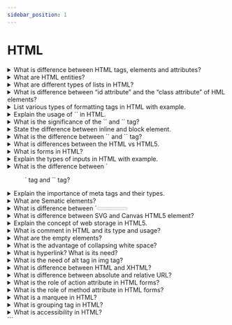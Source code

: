 ```yaml
---
sidebar_position: 1
---
```


# HTML

<details >
<summary>
What is difference between HTML tags, elements and attributes?
</summary>

### Html Elements:

An Html Element consists of an opening and closing tag with the content inserted in between:

For Example:

```html
<p>Content goes here...</p>
```

### Html tag:

The HTML tag is just an opening or closing entity.

For Example:

```html
<p></p>
```

![alt text](JFL1P.png)

### HTML attributes

An attribute defines a property for an element, consists of an attribute/value pair, and appears within the element’s start tag. An element’s start tag may contain any number of space separated attribute/value pairs.

```html
<a href="https://www.google.com">Visit Link</a>
```

</details>

<details >
<summary>
 What are HTML entities?
</summary>

### Entity

An HTML entity is a piece of text ("string") that begins with an ampersand (&) and ends with a semicolon (;). HTML entities are frequently used to display reserved characters (which would otherwise be interpreted as HTML code), and invisible characters (like non-breaking spaces). You can also use HTML character entities in place of other characters that are difficult to type with a standard keyboard.

### Reserved characters

Some special characters are reserved for use in HTML, meaning that your browser will parse them as HTML code. For example, if you use the less-than (<) sign, the browser interprets any text that follows as a tag.

To display these characters as text, replace them with their corresponding character entities.

```html
&amp;
<!-- Interpreted as the beginning of an entity or character reference '&' -->

&lt;
<!--Interpreted as the beginning of a  tag '<' -->

&gt;
<!--Interpreted as the ending of a tag '>' -->

&copy;
<!--Interpreted as the copyright sign '©'-->

&deg;
<!--Interpreted as the degree symbol '°'-->
```

</details>

<details >
<summary>
 What are different types of lists in HTML?
</summary>

## HTML List

HTML lists allow the content to follow a proper semantic structure. All the tags in the list require opening and closing tags.
There are 3 types of lists in HTML, namely:

- Unordered List
- Ordered List
- Description List

### Unordered list

Unordered List: An Unordered list is used to create a list of related items, in bulleted or unordered format.

```html
<ul>
  <li>Item1</li>
  <li>Item2</li>
  <li>Item3</li>
  ...
</ul>
```

## Ordered lists

The Ordered lists have an order which is either numerical or alphabetical.

```html
<ol>
  <li>Item1</li>
  <li>Item2</li>
  <li>Item3</li>
  ...
</ol>
```

## Description List

A description list is a type of list where each item has a description. It is also known as a definition list.

```html
<dl>
  <!--<dl>: It defines the start of the list.-->
  <dt>Code</dt>
  <!--<dt>: It defines a item.-->
  <dd>- Code all day!</dd>
  <!--<dd>: It defines the description of each item.-->
  <dt>Eat</dt>
  <dd>- Eat healthy food</dd>
  <dt>Sleep</dt>
  <dd>- Sleep soundly!</dd>
</dl>
```

</details>

<details >
<summary>
What is difference between “id attribute” and the “class attribute” of HML elements?
</summary>

In HTML, the "id" and "class" attributes are used to identify and style elements, but they have different purposes.

The "id" attribute is used to uniquely identify an element on a web page. Each "id" value should be unique within the HTML document. It is often used to target specific elements with CSS or JavaScript for styling or functionality.

On the other hand, the "class" attribute is used to group together elements that share a common purpose or style. Multiple elements can have the same "class" value, allowing them to be styled or targeted as a group using CSS or JavaScript.

In summary, "id" is used to uniquely identify a single element, while "class" is used to group multiple elements together.

</details>

<details >
<summary>
List various types of formatting tags in HTML with example.
</summary>

- `<b>` - Bold text
- `<strong>` - Important text
- `<i>` - Italic text
- `<em>` - Emphasized text
- `<mark>` - Marked text
- `<del>` - Deleted text
- `<ins>` - Inserted text
- `<strike>` - strike text
- `<u>` - underline text
- `<sub>` - Subscript text
- `<sup>` - Superscript text
- `<big>` - Big text (1 unit of base text size)
- `<small>` - Smaller text
- `<tt>` - browser's default monospace text

```html
<!--Text in Bold-->
<p><b>Bold Text</b></p>

<!--Text in Strong-->
<p><strong> Strong Text</strong></p>

<!--Text in Italics-->
<p><i>The Text inside italic Tag</i></p>

<!--Text in Emphasize-->
<p><em>Emphasized Text</em></p>

<!-- small text -->
<small>The text inside small Tag</small>

<!-- Big text-->
<big>The text inside big Tag</big>

<!--Text in Superscript-->
superscript <sup>Text</sup>

<!--Text in Subscript-->
subscript<sub>Text</sub>

<!--Deleting andText in Insert-->
<p>
  The TajMahal is located in
  <del>Bombay</del>
  <ins>Agra</ins>
</p>

<!--Text in Highlight-->
<mark>Highlighted Text</mark>

<!-- monospace text -->
<tt>Monospace text</tt>

<!-- underline text -->
<u>underline text</u>
```

</details>

<details >
<summary>
Explain the usage of `<!DOCTYPE>` in HTML.
</summary>

### `<!DOCTYPE>`

tag is used to inform the browser about the version of HTML used in the document. It is called as the document type declaration (DTD). Technically <! DOCTYPE > is not a tag/element, it just an instruction to the browser about the document type.

</details>

<details >
<summary>
What is the significance of the `<head>` and `<body>` tag?
</summary>

## `<head>` tag:

The head tag in HTML is used to contain the metadata or information related to the document. It holds some of the most important tags like `<title>` , `<meta>` , and `<link>`.

- From browser perspective, it is not mandatory to include a `<head>` tag inside the HTML document but in previous versions(4.0.1) it was mandatory to include it.

- The tags like `<title>`, `<meta>` or `<link>` which are generally contained inside head will also work fine without the `<head>` tag or outside the `<head>` tag.

- From the developer’s perspective, it is good to include the `<head>` tag inside the document because this syntax is widely used and it also gives a good structure to the document. Later this will help us to interact with the DOM elements in a structured way.

## `<body>` tag:

It is used to contain the main content of the HTML document. It holds everything from the heading, paragraphs to the unique div containers reside inside the `<body>` tag.

- From browser perspective, it is also not mandatory to include a <body> tag inside the HTML document in HTML 5 but in previous versions(4.0.1) it was mandatory to include it.

- The tags like `<div>`, `<p>` or `<a>` which are generally contained inside body will also work fine without the `<body>` tag or outside the `<body>` tag.
  Despite being not mandatory, the `<body>` tag have some attributes like ‘background’, ‘bgcolor’ , ‘a’ , ‘link’ etc.

- From the developer’s perspective, it is good to include the `<body>` tag inside the document. This syntax is widely used and it also gives a good structure to the document. Later this will help us to interact with the DOM elements in a structured way.

</details>

<details >
<summary>
 State the difference between inline and block element.
</summary>

## Block elements:

They consume the entire width available irrespective of their sufficiency. They always start in a new line and have top and bottom margins. It does not contain any other elements next to it.

#### Examples of Block elements:

- `<h1>-<h6>`
- `<div>`
- `<hr>`
- `<li>`
- `<ul>`
- `<ol>`
- `<p>`
- `<table>`

#### Semantic block elements:

- `<header>`
- `<main>`
- `<section> `
- `<footer>`
- `<nav>`
- `<article>`
- `<aside>`

## Inline elements:

Inline elements occupy only enough width that is sufficient to it and allows other elements next to it which are inline. Inline elements don’t start from a new line and don’t have top and bottom margins as block elements have.

#### Examples of Inline elements:

- `<a>`
- `<b>`
- `<br>`
- `<script>`
- `<input>`
- `<img>`
- `<span>`
- `<label>`
</details>

<details >
<summary>
What is the difference between `<link>` and `<a>`  tag?
</summary>

## `<link>` Tag:

This tag is used to establish a connection/relationship between the current document and some external resources that are associated with the webpage. The resource could be a CSS file, an icon used in the site, a manifest, etc.

It has certain attributes some of mostly used are the following.

- href= "URL"
- media= "media_query/media_type"
- rel= "relationship_with_resource"
- size= "HeightxWidth"
- type= "MIME_TYPE"

### Example:

```html
<html>
  <head>
    <title>Link Tag</title>
    <link rel="stylesheet" href="./externalResource.css" />
  </head>
  <body></body>
</html>
```

## `<a>` Tag:

This anchor tag establishes a hyperlink to an external or internal document of HTML, an address like email or telephone, and some kind of external URL address.

### Some of the commonly used attributes are:-

- href="URL"
- target="some_browsing_context"
- download="filename.ext"
- ping="URL"

### Example:

```html
<a href="https://www.google.com" target="_blank"> anchor tag </a>
```

</details>

<details >
<summary>
What is differences between the HTML vs HTML5.
</summary>

- HTML

HTML stands for Hyper Text Markup Language. It is used to design web pages using a markup language. HTML is a combination of Hypertext and Markup language

- HTML5

HTML 5 is the fifth and current version of HTML. It has improved the markup available for documents and has introduced application programming interfaces(API) and Document Object Model(DOM). It has introduced various new features like drag and drop, geo-location services

<table>
<col>
<col>
<thead>
<tr>
<th>HTML</th>
<th>HTML5</th>
</tr>
</thead>
<tbody>
<tr>
<td>It didn’t support audio and video without the use of flash player support.</td>
<td >It supports audio and video controls with the use of &lt;audio&gt; and &lt;video&gt; tags.</td>
</tr>
<tr>
<td>It uses cookies to store temporary data.td>
<td >It uses SQL databases and application cache to store offline data.</td>
</tr>
<tr>
<td >Does not allow JavaScript to run in the browser.</span></td>
<td >Allows JavaScript to run in the background. This is possible due to JS Web worker API in HTML5.</td>
</tr>
<tr>
<td >Vector graphics are possible in HTML with the help of various technologies such as VML, Silver-light, Flash, etc.</td>
<td >Vector graphics are additionally an integral part of HTML5 like SVG and Canvas.</td>
</tr>
<tr>
<td >It does not allow drag and drop effects.</td>
<td >It allows drag and drop effects.</td>
</tr>

<tr>
<td >It works with all old browsers.</td>
<td >It supported by all new browser like Firefox, Mozilla, Chrome, Safari, etc.</td>
</tr>
<tr>
<td >&lt;HTML&gt;,&lt;Body&gt; , and &lt;Head&gt; tags are mandatory while writing a HTML code.</td>
<td >These tags can be omitted while writing HTML code.</td>
</tr>

<tr>
<td >Elements like nav, header were not present.</td>
<td >New element for web structure like nav, header, footer etc.</td>
</tr>

<tr>
<td >It is almost impossible to get true GeoLocation of user with the help of browser.</td>
<td >One can track the GeoLocation of a user easily by using JS GeoLocation API.</td>
</tr>

</tbody>
</table>
</table>

</details>

<details >
<summary>
What is forms in HTML?
</summary>

HTML Form is a document that stores information of a user on a web server using interactive controls. An HTML form contains different kinds of information such as username, password, contact number, email id, etc.
The elements used in an HTML form are the check box, input box, radio buttons, submit buttons, etc. Using these elements the information of a user is submitted on a web server.

Example:

```html
<!DOCTYPE html>
<html>
  <body>
    <form>
      Username:<br />
      <input type="text" name="username" />
      <br />
      Email id:<br />
      <input type="text" name="email_id" />
      <br /><br />
      <input type="submit" value="Submit" />
    </form>
  </body>
</html>
```

</details>

<details >
<summary>
Explain the types of inputs in HTML with example.

</summary>

The `<input>` HTML element is used to create interactive controls for web-based forms in order to accept data from the user.

How an `<input>` works varies considerably depending on the value of its type attribute. If this attribute is not specified, the default type adopted is text.

- button: A push button with no default behavior displaying the value of the value attribute, empty by default.

```html
<label for="button">input button</label>
<input type="button" id="button" name="button" />
```

- checkbox: A check box allowing single values to be selected/deselected.

```html
<div>
  <input type="checkbox" id="scales" name="scales" checked />
  <label for="scales">Scales</label>
</div>

<div>
  <input type="checkbox" id="horns" name="horns" />
  <label for="horns">Horns</label>
</div>
```

- color:Interface used to choose the color of our choice.

```html
  <input type="color" id="head" name="head" value="#e66465" />
  <label for="head">Head</label>
</div>
```

- date: Interface used to choose a date.

```html
<input
  type="date"
  id="start"
  name="trip-start"
  value="2018-07-22"
  min="2018-01-01"
  max="2018-12-31"
/>
```

- Email: Interface used to accept e-mail addresses.

```html
<input type="email" id="email" pattern=".+@example\.com" size="30" required />
```

- File: Interface used to upload files.

```html
<input type="file" id="avatar" name="avatar" accept="image/png, image/jpeg" />
```

- Image: Interface used to input an image.

```html
<input
  type="image"
  id="image"
  alt="Login"
  src="/media/examples/login-button.png"
/>
```

- Month: Interface used to input years and months. The format is “YYYY-MM”.

```html
<input type="month" id="start" name="start" min="2018-03" value="2018-05" />
```

- Number: Interface let the user enter a number.

```html
<input type="number" id="tentacles" name="tentacles" min="10" max="100" />
```

- Password: Interface defines a password field (characters are masked for security).

```html
<label for="pass">Password (8 characters minimum):</label>
<input type="password" id="pass" name="password" minlength="8" required />
```

- Radio: Collection of radio buttons inputting a set of options.

```html
<input type="radio" id="huey" name="drone" value="huey" checked />
<label for="huey">Huey</label>

<input type="radio" id="dewey" name="drone" value="dewey" />
<label for="dewey">Dewey</label>

<input type="radio" id="louie" name="drone" value="louie" />
<label for="louie">Louie</label>
```

- Range: Slide control interface with Default range is 0 to 100.

```html
<input type="range" id="volume" name="volume" min="0" max="11" />
<label for="volume">Volume</label>
```

- Reset :Interface used to resets the form to the default values.

```html
<label for="id">User ID:</label>
<input type="text" id="id" name="id" />

<input type="reset" value="Reset" />
<input type="submit" value="Submit" />
```

- Search: Interface for entering a search string.

```html
<input type="search" id="site-search" name="q" />

<button>Search</button>
```

- Submit: Interface for submitting all form values to a form-handler.

```html
<input type="submit" value="Send Request" />
```

- URL: elements of type url are used to let the user enter and edit a URL.

```html
<label for="url">Enter an https:// URL:</label>
<input
  type="url"
  name="url"
  id="url"
  placeholder="https://example.com"
  pattern="https://.*"
  size="30"
  required
/>
```

</details>

<details >
<summary>
What is the difference between `<figure>` tag and `<img>` tag?
</summary>
 
`<figure>` tag is used to semantically organize the content of images, videos, audios or even charts or tables, block of codes in the HTML document.

```html
<figure>
  <img src="url" />
  <figcaption>content</figcaption>
</figure>
```

figcaption: This tag is used to set the caption to the image. It is optional to use.

HTML `<img>` tag is used to add image or to set the background in the webpage/website. Nowadays website does not directly add images to a web page, as the images are linked to web pages by using the `<img>` tag which holds space for the image.

```html
<img src="url" alt="some_text" />
```

</details>

<details >
<summary>
Explain the importance of meta tags and their types.
</summary>

Meta tags are pieces of information you use to tell the search engines and those viewing your site more about your page and the information it contains. Meta tags include:

- Title tags: the title of your page, which should be unique for every page you publish
- Meta description: a description of the content on the page
- Viewport tag: impacts how your content appears on mobile devices

- Robots: can be used to indicate content that you want a “noindex” or a “nofollow”
- Hreflang tags: allows the search engine to identify the language and country you want content displayed for when you have an international audience
- Canonical tags: used to specify the primary or principle version of the page
- Open graph tags: used to specify which assets show up in title and image by default when sharing links on social sites
- Content type: impacts how your page is rendered in the browser

Meta tags are brief snippets of text designed to describe a page’s content. these tags do not appear visibly on the page; rather, they are embedded in the page’s source code. Search engines are the ones that read and interpret these tags, aiding them in comprehending the subject matter of the page.

</details>

<details >
<summary>
What are Sematic elements?
</summary>
A semantic element clearly describes its meaning to both the browser and the developer.

Examples of non-semantic elements: `<div>` and `<span>` - Tells nothing about its content.

Examples of semantic elements: `<form>`, `<table>`, and `<article>` - Clearly defines its content.

</details>

<details >
<summary>
What is difference between `<meter>` tag and `<progress>` tag?
</summary>

- Progress tag: This tag is used to represent a progress bar on the webpage in order to show the progress of a task. Some uses of the progress bar include showing the file upload/download progress on a website.

```html
<progress value="50" max="200"></progress>
```

- Meter Tag: A Meter tag is also known as a gauge and basically defines a scale for the measurement of data within a specified range. The uses of a meter tag may include the fuel left in the tank, the temperature of an object, etc.

```html
<meter value="50" max="200" min="20"></meter>
```

</details>

<details >
<summary>
What is difference between SVG and Canvas HTML5 element?
</summary>

- Scalable Vector Graphics (SVG) is an XML-based image format used to define two-dimensional vector-based graphics for the web. Unlike raster images (Ex .jpg, .gif, .png, etc.),
  a vector image can be scaled up or down to any extent without losing the image quality. An SVG image is drawn out using a series of statements that follow the XML schema — that means SVG images can be created and edited with any text editor, such as Notepad.

```html
<svg id="svgelem" height="200">
  <circle id="greencircle" cx="60" cy="60" r="50" fill="green" />
</svg>
```

- The Canvas element is used to draw graphics on the fly, via scripting (usually JavaScript). The element is only a container for graphics. You must use a script to actually draw the graphics. Canvas has several methods for drawing paths, boxes, circles, text, and adding images.

```html
<canvas
  id="newCanvas"
  width="100"
  height="100"
  style="border:1px solid #000000;"
>
</canvas>

<script>
  var c = document.getElementById("newCanvas");
  var ctx = c.getContext("2d");
  ctx.fillStyle = "#7cce2b";
  ctx.fillRect(0, 0, 100, 100);
</script>
```

</details>

<details >
<summary>
Explain the concept of web storage in HTML5.
</summary>

In web storage feature, web applications can locally store data within the browser on the client side. It stores data in the form of key/value pair on the browser. Web Storage sometimes also known as DOM storage.

Storing data with the help of web storage is similar to cookies, but it is better and faster than cookies storage.

Advantages of Web Storage:

- Web Storage can use storage space upto 5MB per domain. (The browser software may prompt the user if the space limit is reached).
- It will not send data to the server side, hence it is faster than cookies storage.
- The data stored by local Storage never expires, but cookies data expires after some time or session.
- Web Storage is more secure than cookies.

</details>

<details >
<summary>
What is comment in HTML and its type and usage?
</summary>

The comment tag is used to insert comments in the source code.
Comments are not displayed in the browsers.

You can use comments to explain your code, which can help you when you edit the source code at a later date.

Types of HTML Comments

1. Single line Comments in HTML

```html
<!--following is a paragraph-->
<p><i>Welcome to DataFlair!</i></p>
```

2. Multi-line Comments in HTML

```html
<!--Comments can be used to
add multiple line
on to the HTML Document.-->
<!--following is a paragraph-->
<p>Welcome to DataFlair</p>
```

3. `<comment>` tag in HTML

```html
<p>
  This is <comment>not</comment>
  Internet Explorer.
</p>
```

4. Conditional Comments in HTML

```html
<!--[if IE 9]>
  <h1>DataFlair</h1>
  <p>E-Learning</p>
<![endif]-->
```

</details>

<details >
<summary>
What are the empty elements?
</summary>

Empty or void elements are HTML elements that don’t require a closing tag because they contain no content. They are self-contained, independently complete, and don’t rely on other elements to function. Instead of having separate open and closing tags, empty elements combine both into a single tag, making it easy to add certain types of content to a page.

You can use empty HTML elements to add structure and functionality to web pages, such as embedding images, links, breaks, lists, or metadata.

</details>

<details >
<summary>
What is the advantage of collapsing white space?
</summary>

In HTML, a sequence of whitespace characters is treated as a single space character.

The browser collapses a sequence of spaces into a single space character, which helps a developer indent the HTML code as needed for better readability and understandability without worrying about the extra spaces within the HTML code.

```html
<!DOCTYPE html>
<html>
  <head> </head>
  <body>
    <h1>HTML Collapses Extra Space</h1>
    <p>
      Paragraph content has a sequence of spaces that are collapsed to a single
      space character by the browser.
    </p>
  </body>
</html>
```

</details>

<details >
<summary>
What is hyperlink? What is its need?
</summary>

A hyperlink, also called a link or web link, contains an address for a destination and acts as a reference to data. A user can easily follow, jump to, and be directed to the destination by either clicking, tapping on, or hovering over the link.

A hyperlink can be a piece of text, an image, an icon, or a graphic that, when you click on it, points to and navigates you to a different webpage or document. It can also point to a specific section or element within the same webpage or document.

Hypertext is text with hyperlinks. The linked text (the reference to data) is called anchor text.

```html
<a href="https://www.google.com/"> click to link</a>
```

</details>

<details >
<summary>
What is the need of alt tag in img tag?
</summary>

The alt attribute provides alternative information for an image if a user for some reason cannot view it (because of slow connection, an error in the src attribute, or if the user uses a screen reader).

```html
<img scr="img_girl.jpg" alt="text" />
```

</details>

<details >
<summary>
What is difference between HTML and XHTML?
</summary>

HTML (HypertextMarkup Language) and XHTML (Extensible Hypertext Markup Language) are both markup languages used for creating and displaying web pages. The main difference between them is the syntax and structure; HTML is more lenient in its syntax, while XHTML has a more strict syntax and follows XML rules.

#### Key Differences Between HTML and XHTML

- Syntax: XHTML has a stricter syntax than HTML, meaning that it must follow XML rules for proper formatting and structure. HTML, on the other hand, is more flexible in its syntax.

- Document Type Definition (DTD): XHTML requires a DTD to be specified, which defines the rules for the structure of the document. HTML does not require a DTD.

- Case sensitivity: XHTML is case sensitive, meaning that elements and attributes must be in lower case. HTML is not case sensitive.

- Empty Elements: In XHTML, all empty elements must be closed, such as `<br />` or `<img src="image.jpg" alt="image" />`. In HTML, some empty elements can be left open, such as `<br>` or `<img src="image.jpg" alt="image">`.

- Attribute values: In XHTML, all attribute values must be quoted, while in HTML they can be either quoted or unquoted.

- Error handling: XHTML has more strict error handling, with errors resulting in the page not being displayed properly. HTML is more forgiving of errors and will still display the page even if there are mistakes in the code.

- Future compatibility: XHTML is designed to be compatible with future technologies and devices, while HTML may not be as compatible in the future.

</details>

<details >
<summary>
What is difference between absolute and relative URL?
</summary>

Absolute URLs specify the full path to a resource including the protocol and domain name, while relative URLs specify a path relative to the current URL’s base path.

- An absolute URL provides the complete address of a webpage or file on the internet, including the protocol “http:// or https://” domain, and path to the resource.

eg. https://www.example.com/images/logo.png

- A relative URL specifies the path to a resource about the current document’s path or the base URL of the website, without the domain name and protocol.

a relative URL to another page in the same directory like contact.html would simply be ,
e.g. contact.html

</details>

<details >
<summary>
What is the role of action attribute in HTML forms?
</summary>

The HTML action Attribute is used to specify where the form data is to be sent to the server after the submission of the form. When a user submits a form, the browser sends the data to the specified URL, allowing server-side scripts to handle the information and generate a response.

```html
<form action="URL"></form>
```

</details>

<details >
<summary>
What is the role of method attribute in HTML forms?
</summary>

The method attribute specifies how to send form-data (the form-data is sent to the page specified in the action attribute).

The form-data can be sent as URL variables (with method="get") or as HTTP post transaction (with method="post").

Notes on GET:

- Appends form-data into the URL in name/value pairs
- The length of a URL is limited (about 3000 characters)
- Never use GET to send sensitive data! (will be visible in the URL)
- Useful for form submissions where a user wants to bookmark the result
- GET is better for non-secure data, like query strings in Google

Notes on POST:

- Appends form-data inside the body of the HTTP request (data is not shown in URL)
- Has no size limitations
- Form submissions with POST cannot be bookmarked

</details>

<details >
<summary>
What is a marquee in HTML?
</summary>

The `<marquee>` HTML element is used to insert a scrolling area of text. You can control what happens when the text reaches the edges of its content area using its attributes.

## Attributes

- behavior: Sets how the text is scrolled within the marquee. Possible values are scroll, slide and alternate. If no value is specified, the default value is scroll.

- bgcolor: Deprecated Sets the background color through color name or hexadecimal value.

- direction: Deprecated Sets the direction of the scrolling within the marquee. Possible values are left, right, up and down. If no value is specified, the default value is left.

- height: Deprecated Sets the height in pixels or percentage value.

- hspace: Deprecated
  Sets the horizontal margin

- loop: Deprecated
  Sets the number of times the marquee will scroll. If no value is specified, the default value is −1, which means the marquee will scroll continuously.

- scrollamount: Deprecated
  Sets the amount of scrolling at each interval in pixels. The default value is 6.

- scrolldelay: Deprecated
  Sets the interval between each scroll movement in milliseconds. The default value is 85.

- truespeed: Deprecated
  By default, scrolldelay values lower than 60 are ignored. If truespeed is present, those values are not ignored.

- vspace: Deprecated
  Sets the vertical margin in pixels or percentage value.
- width: Deprecated
  Sets the width in pixels or percentage value.

```html
<marquee>This text will scroll from right to left</marquee>

<marquee direction="up">This text will scroll from bottom to top</marquee>

<marquee
  direction="down"
  width="250"
  height="200"
  behavior="alternate"
  style="border:solid"
>
  <marquee behavior="alternate">This text will bounce</marquee>
</marquee>
```

</details>

<details >
<summary>
 What is grouping tag in HTML?
</summary>

Grouping plays a vital role in our web page because it helps the developer to target specific classes and id which makes it easier to position, style, or manipulate the web page with the help of HTML, CSS, or JavaScript.

Grouping can be performed with the help of various tags such as `<div>`, `<header>`, `<footer>`, and `<section>`.

```html
<!DOCTYPE html>
<html>
  <head>
    <style>
      header {
        color: red;
      }

      .div1 {
        background: yellow;
      }

      .div2 {
        background: blue;
      }

      footer {
        color: blue;
      }
    </style>
  </head>

  <body>
    <header>
      <h1>This is heading</h1>

      <p>This is paragraph in header group</p>
    </header>

    <div class="div1">
      <h1>In Div1</h1>
    </div>
    <div class="div2">
      <h1>In Div2</h1>
    </div>

    <footer>
      <p>This is footer information</p>

      <p><a href="mailto:xyz@gmail.com">Email</a></p>
    </footer>
  </body>
</html>
```

</details>

<details >
<summary>
 What is accessibility in HTML?
</summary>

Accessibility is the practice of making your websites usable by as many people as possible. We traditionally think of this as being about people with disabilities, but the practice of making sites accessible also benefits other groups such as those using mobile devices, or those with slow network connections.

Some common accessibility considerations in HTML include:

- Semantic HTML, which improves accessibility, also improves SEO, making your site more findable.

- Caring about accessibility demonstrates good ethics and morals, which improves your public image.

- Text Alternatives: Providing descriptive text alternatives for non-text content such as images, videos, and audio files using the alt attribute for images (`<img>`), `<audio>` and `<video>` elements.

- Form Accessibility: Providing labels for form inputs, using appropriate input types (`<input type="text">`, `<input type="email">`, `<input type="checkbox">`, etc.), and associating labels with their corresponding inputs using the for attribute on `<label>` elements.

- Other good practices that improve accessibility also make your site more usable by other groups, such as mobile phone users or those on low network speed. In fact, everyone can benefit from many such improvements.

</details>
```
